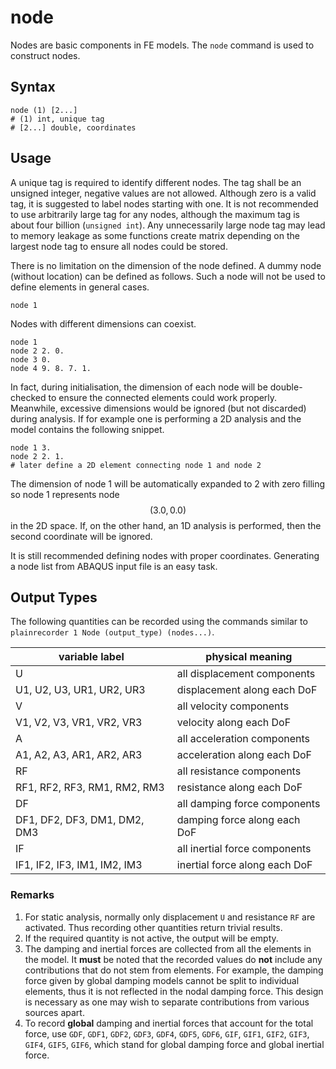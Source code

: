 # node

Nodes are basic components in FE models. The `node` command is used to construct nodes.

## Syntax

```
node (1) [2...]
# (1) int, unique tag
# [2...] double, coordinates
```

## Usage

A unique tag is required to identify different nodes. The tag shall be an unsigned integer, negative values are not
allowed. Although zero is a valid tag, it is suggested to label nodes starting with one. It is not recommended to use
arbitrarily large tag for any nodes, although the maximum tag is about four billion (`unsigned int`). Any unnecessarily
large node tag may lead to memory leakage as some functions create matrix depending on the largest node tag to ensure
all nodes could be stored.

There is no limitation on the dimension of the node defined. A dummy node (without location) can be defined as follows.
Such a node will not be used to define elements in general cases.

```
node 1
```

Nodes with different dimensions can coexist.

```
node 1
node 2 2. 0.
node 3 0.
node 4 9. 8. 7. 1.
```

In fact, during initialisation, the dimension of each node will be double-checked to ensure the connected elements could
work properly. Meanwhile, excessive dimensions would be ignored (but not discarded) during analysis. If for example one
is performing a 2D analysis and the model contains the following snippet.

```
node 1 3.
node 2 2. 1.
# later define a 2D element connecting node 1 and node 2
```

The dimension of node 1 will be automatically expanded to 2 with zero filling so node 1 represents node $$(3.0,0.0)$$ in
the 2D space. If, on the other hand, an 1D analysis is performed, then the second coordinate will be ignored.

It is still recommended defining nodes with proper coordinates. Generating a node list from ABAQUS input file is an easy
task.

## Output Types

The following quantities can be recorded using the commands similar to `plainrecorder 1 Node (output_type) (nodes...)`.


| variable label               | physical meaning              |
|------------------------------|-------------------------------|
| U                            | all displacement components   |
| U1, U2, U3, UR1, UR2, UR3    | displacement along each DoF   |
| V                            | all velocity components       |
| V1, V2, V3, VR1, VR2, VR3    | velocity along each DoF       |
| A                            | all acceleration components   |
| A1, A2, A3, AR1, AR2, AR3    | acceleration along each DoF   |
| RF                           | all resistance components     |
| RF1, RF2, RF3, RM1, RM2, RM3 | resistance along each DoF     |
| DF                           | all damping force components  |
| DF1, DF2, DF3, DM1, DM2, DM3 | damping force along each DoF  |
| IF                           | all inertial force components |
| IF1, IF2, IF3, IM1, IM2, IM3 | inertial force along each DoF |

### Remarks

1. For static analysis, normally only displacement `U` and resistance `RF` are activated. Thus recording other 
   quantities return trivial results.
2. If the required quantity is not active, the output will be empty.
3. The damping and inertial forces are collected from all the elements in the model. It **must** be noted that the 
   recorded values do **not** include any contributions that do not stem from elements. For example, the damping 
   force given by global damping models cannot be split to individual elements, thus it is not reflected in the 
   nodal damping force. This design is necessary as one may wish to separate contributions from various sources apart.
4. To record **global** damping and inertial forces that account for the total force, use `GDF`, `GDF1`, `GDF2`, 
   `GDF3`, `GDF4`, `GDF5`, `GDF6`, `GIF`, `GIF1`, `GIF2`, `GIF3`, `GIF4`, `GIF5`, `GIF6`, which stand for global 
   damping force and global inertial force.
